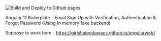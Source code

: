 ![Build and Deploy to Github pages](https://github.com/girishaiocdawacs/angularweb/workflows/Build%20and%20Deploy/badge.svg?branch=master)

Angular 11 Boilerplate - Email Sign Up with Verification, Authentication & Forgot Password (Using In memory fake backend)


Suppose to work here - 
https://girishaiocdawacs.github.io/angularweb/



